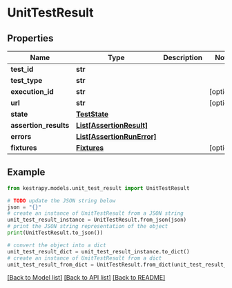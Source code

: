 # UnitTestResult


## Properties

Name | Type | Description | Notes
------------ | ------------- | ------------- | -------------
**test_id** | **str** |  | 
**test_type** | **str** |  | 
**execution_id** | **str** |  | [optional] 
**url** | **str** |  | [optional] 
**state** | [**TestState**](TestState.md) |  | 
**assertion_results** | [**List[AssertionResult]**](AssertionResult.md) |  | 
**errors** | [**List[AssertionRunError]**](AssertionRunError.md) |  | 
**fixtures** | [**Fixtures**](Fixtures.md) |  | [optional] 

## Example

```python
from kestrapy.models.unit_test_result import UnitTestResult

# TODO update the JSON string below
json = "{}"
# create an instance of UnitTestResult from a JSON string
unit_test_result_instance = UnitTestResult.from_json(json)
# print the JSON string representation of the object
print(UnitTestResult.to_json())

# convert the object into a dict
unit_test_result_dict = unit_test_result_instance.to_dict()
# create an instance of UnitTestResult from a dict
unit_test_result_from_dict = UnitTestResult.from_dict(unit_test_result_dict)
```
[[Back to Model list]](../README.md#documentation-for-models) [[Back to API list]](../README.md#documentation-for-api-endpoints) [[Back to README]](../README.md)



